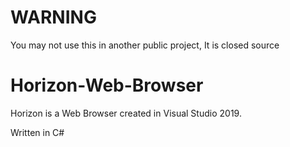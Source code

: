 # WARNING
You may not use this in another public project, It is closed source

# Horizon-Web-Browser
Horizon is a Web Browser created in Visual Studio 2019.

Written in C#
